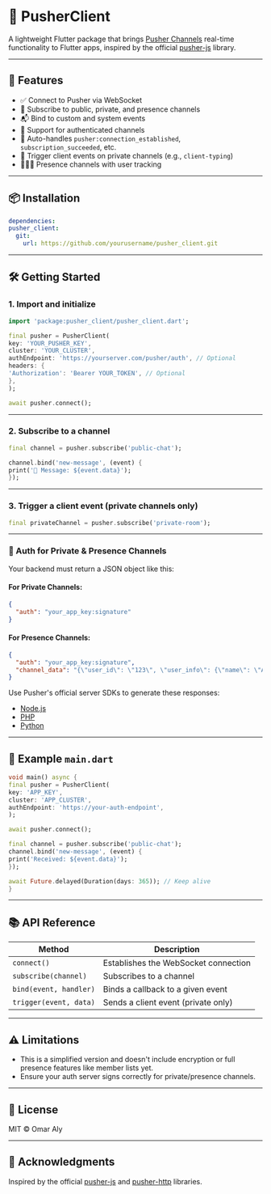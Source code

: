 # 📡 PusherClient

A lightweight Flutter package that brings [Pusher Channels](https://pusher.com/channels) real-time functionality to Flutter apps, inspired by the official [pusher-js](https://github.com/pusher/pusher-js) library.

---

## 🚀 Features

- ✅ Connect to Pusher via WebSocket
- 📢 Subscribe to public, private, and presence channels
- 📬 Bind to custom and system events
- 🔐 Support for authenticated channels
- 🔄 Auto-handles `pusher:connection_established`, `subscription_succeeded`, etc.
- 🔄 Trigger client events on private channels (e.g., `client-typing`)
- 🧑‍🤝‍🧑 Presence channels with user tracking

---

## 📦 Installation

  ```yaml
dependencies:
  pusher_client:
    git:
      url: https://github.com/yourusername/pusher_client.git
  ```

---

## 🛠️ Getting Started

### 1. Import and initialize

  ```dart
  import 'package:pusher_client/pusher_client.dart';
  
  final pusher = PusherClient(
key: 'YOUR_PUSHER_KEY',
cluster: 'YOUR_CLUSTER',
authEndpoint: 'https://yourserver.com/pusher/auth', // Optional
headers: {
  'Authorization': 'Bearer YOUR_TOKEN', // Optional
},
  );
  
  await pusher.connect();
  ```

---

### 2. Subscribe to a channel

  ```dart
  final channel = pusher.subscribe('public-chat');
  
  channel.bind('new-message', (event) {
print('📩 Message: ${event.data}');
});
  ```

---

### 3. Trigger a client event (private channels only)

```dart
final privateChannel = pusher.subscribe('private-room');

```

---

### 🔐 Auth for Private & Presence Channels

Your backend must return a JSON object like this:

#### For Private Channels:

  ```json
  {
    "auth": "your_app_key:signature"
  }
  ```

#### For Presence Channels:

  ```json
  {
    "auth": "your_app_key:signature",
    "channel_data": "{\"user_id\": \"123\", \"user_info\": {\"name\": \"Alice\"}}"
  }
  ```

Use Pusher's official server SDKs to generate these responses:
- [Node.js](https://github.com/pusher/pusher-http-node)
- [PHP](https://github.com/pusher/pusher-http-php)
- [Python](https://github.com/pusher/pusher-http-python)

---

## 🧪 Example `main.dart`

  ```dart
  void main() async {
  final pusher = PusherClient(
key: 'APP_KEY',
cluster: 'APP_CLUSTER',
authEndpoint: 'https://your-auth-endpoint',
  );

  await pusher.connect();

  final channel = pusher.subscribe('public-chat');
  channel.bind('new-message', (event) {
print('Received: ${event.data}');
});

await Future.delayed(Duration(days: 365)); // Keep alive
}
  ```

---

## 📚 API Reference

| Method                  | Description                             |
  |-------------------------|-----------------------------------------|
| `connect()`             | Establishes the WebSocket connection    |
| `subscribe(channel)`    | Subscribes to a channel                 |
| `bind(event, handler)`  | Binds a callback to a given event       |
| `trigger(event, data)`  | Sends a client event (private only)     |

---

## ⚠️ Limitations

- This is a simplified version and doesn't include encryption or full presence features like member lists yet.
- Ensure your auth server signs correctly for private/presence channels.

---

## 📃 License

MIT © Omar Aly

---

## 🙌 Acknowledgments

Inspired by the official [pusher-js](https://github.com/pusher/pusher-js) and [pusher-http](https://github.com/pusher) libraries.
